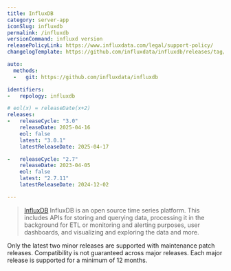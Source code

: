 ```yaml
---
title: InfluxDB
category: server-app
iconSlug: influxdb
permalink: /influxdb
versionCommand: influxd version
releasePolicyLink: https://www.influxdata.com/legal/support-policy/
changelogTemplate: https://github.com/influxdata/influxdb/releases/tag/v__LATEST__

auto:
  methods:
  -   git: https://github.com/influxdata/influxdb

identifiers:
-   repology: influxdb

# eol(x) = releaseDate(x+2)
releases:
-   releaseCycle: "3.0"
    releaseDate: 2025-04-16
    eol: false
    latest: "3.0.1"
    latestReleaseDate: 2025-04-17

-   releaseCycle: "2.7"
    releaseDate: 2023-04-05
    eol: false
    latest: "2.7.11"
    latestReleaseDate: 2024-12-02

---
```


> [InfluxDB](https://github.com/influxdata/influxdb) InfluxDB is an open source time series platform.
> This includes APIs for storing and querying data, processing it in the background for ETL or
> monitoring and alerting purposes, user dashboards, and visualizing and exploring the data and more.

Only the latest two minor releases are supported with maintenance patch releases.
Compatibility is not guaranteed across major releases. Each major release is supported for a
minimum of 12 months.
